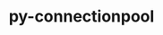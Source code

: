 ---
title: "py-connectionpool"
layout: cache
categories: [package, v0.18]
meta: {"versions": ["0.0.3"], "compilers": ["gcc@=7.3.1"], "oss": ["amzn2"], "platforms": ["linux"], "targets": ["aarch64", "graviton2", "x86_64_v3", "x86_64_v4"], "stacks": ["aws-isc", "aws-isc-aarch64"], "num_specs": 8, "num_specs_by_stack": {"aws-isc-aarch64": 4, "aws-isc": 4}}
spec_details: [{"hash": "3uymvjotevaoicnz5d3cizt6xe26qkwu", "compiler": "gcc@=7.3.1", "versions": ["0.0.3"], "os": "amzn2", "platform": "linux", "target": "graviton2", "variants": [], "stacks": ["aws-isc-aarch64"], "size": "-", "tarball": "https://binaries.spack.io/releases/v0.18/build_cache/linux-amzn2-graviton2/gcc-7.3.1/py-connectionpool-0.0.3/linux-amzn2-graviton2-gcc-7.3.1-py-connectionpool-0.0.3-3uymvjotevaoicnz5d3cizt6xe26qkwu.spack"}, {"hash": "spbdk2ixpgfwk5bovd7ywjtcofpbao4n", "compiler": "gcc@=7.3.1", "versions": ["0.0.3"], "os": "amzn2", "platform": "linux", "target": "x86_64_v4", "variants": [], "stacks": ["aws-isc"], "size": "-", "tarball": "https://binaries.spack.io/releases/v0.18/build_cache/linux-amzn2-x86_64_v4/gcc-7.3.1/py-connectionpool-0.0.3/linux-amzn2-x86_64_v4-gcc-7.3.1-py-connectionpool-0.0.3-spbdk2ixpgfwk5bovd7ywjtcofpbao4n.spack"}, {"hash": "7abp4j2rglxppdue4aykp6ggyoea45aq", "compiler": "gcc@=7.3.1", "versions": ["0.0.3"], "os": "amzn2", "platform": "linux", "target": "x86_64_v3", "variants": [], "stacks": ["aws-isc"], "size": "-", "tarball": "https://binaries.spack.io/releases/v0.18/build_cache/linux-amzn2-x86_64_v3/gcc-7.3.1/py-connectionpool-0.0.3/linux-amzn2-x86_64_v3-gcc-7.3.1-py-connectionpool-0.0.3-7abp4j2rglxppdue4aykp6ggyoea45aq.spack"}, {"hash": "qgeepxkwenqhnm426pl7b6jmend2ovgd", "compiler": "gcc@=7.3.1", "versions": ["0.0.3"], "os": "amzn2", "platform": "linux", "target": "x86_64_v4", "variants": [], "stacks": ["aws-isc"], "size": "-", "tarball": "https://binaries.spack.io/releases/v0.18/build_cache/linux-amzn2-x86_64_v4/gcc-7.3.1/py-connectionpool-0.0.3/linux-amzn2-x86_64_v4-gcc-7.3.1-py-connectionpool-0.0.3-qgeepxkwenqhnm426pl7b6jmend2ovgd.spack"}, {"hash": "dpg2ku4pukmgrza55h4r5jrlfxu4mbdv", "compiler": "gcc@=7.3.1", "versions": ["0.0.3"], "os": "amzn2", "platform": "linux", "target": "x86_64_v3", "variants": [], "stacks": ["aws-isc"], "size": "-", "tarball": "https://binaries.spack.io/releases/v0.18/build_cache/linux-amzn2-x86_64_v3/gcc-7.3.1/py-connectionpool-0.0.3/linux-amzn2-x86_64_v3-gcc-7.3.1-py-connectionpool-0.0.3-dpg2ku4pukmgrza55h4r5jrlfxu4mbdv.spack"}, {"hash": "3rbogcdz7u3g57nubxoggtuckl7ghin2", "compiler": "gcc@=7.3.1", "versions": ["0.0.3"], "os": "amzn2", "platform": "linux", "target": "aarch64", "variants": [], "stacks": ["aws-isc-aarch64"], "size": "-", "tarball": "https://binaries.spack.io/releases/v0.18/build_cache/linux-amzn2-aarch64/gcc-7.3.1/py-connectionpool-0.0.3/linux-amzn2-aarch64-gcc-7.3.1-py-connectionpool-0.0.3-3rbogcdz7u3g57nubxoggtuckl7ghin2.spack"}, {"hash": "aifui2ysv3ghs6t3rugckkw5xekr3qi5", "compiler": "gcc@=7.3.1", "versions": ["0.0.3"], "os": "amzn2", "platform": "linux", "target": "graviton2", "variants": [], "stacks": ["aws-isc-aarch64"], "size": "-", "tarball": "https://binaries.spack.io/releases/v0.18/build_cache/linux-amzn2-graviton2/gcc-7.3.1/py-connectionpool-0.0.3/linux-amzn2-graviton2-gcc-7.3.1-py-connectionpool-0.0.3-aifui2ysv3ghs6t3rugckkw5xekr3qi5.spack"}, {"hash": "62qzj2sn5xkhdatf23bzkgjn5j3rn7xl", "compiler": "gcc@=7.3.1", "versions": ["0.0.3"], "os": "amzn2", "platform": "linux", "target": "aarch64", "variants": [], "stacks": ["aws-isc-aarch64"], "size": "-", "tarball": "https://binaries.spack.io/releases/v0.18/build_cache/linux-amzn2-aarch64/gcc-7.3.1/py-connectionpool-0.0.3/linux-amzn2-aarch64-gcc-7.3.1-py-connectionpool-0.0.3-62qzj2sn5xkhdatf23bzkgjn5j3rn7xl.spack"}]
---